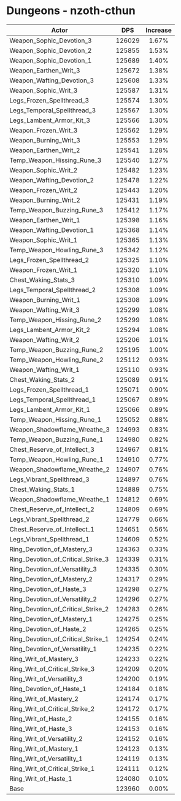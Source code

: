 # Dungeons - nzoth-cthun
| Actor | DPS | Increase |
|---|:---:|:---:|
|Weapon_Sophic_Devotion_3|126029|1.67%|
|Weapon_Sophic_Devotion_2|125855|1.53%|
|Weapon_Sophic_Devotion_1|125689|1.40%|
|Weapon_Earthen_Writ_3|125672|1.38%|
|Weapon_Wafting_Devotion_3|125608|1.33%|
|Weapon_Sophic_Writ_3|125587|1.31%|
|Legs_Frozen_Spellthread_3|125574|1.30%|
|Legs_Temporal_Spellthread_3|125567|1.30%|
|Legs_Lambent_Armor_Kit_3|125566|1.30%|
|Weapon_Frozen_Writ_3|125562|1.29%|
|Weapon_Burning_Writ_3|125553|1.29%|
|Weapon_Earthen_Writ_2|125541|1.28%|
|Temp_Weapon_Hissing_Rune_3|125540|1.27%|
|Weapon_Sophic_Writ_2|125482|1.23%|
|Weapon_Wafting_Devotion_2|125478|1.22%|
|Weapon_Frozen_Writ_2|125443|1.20%|
|Weapon_Burning_Writ_2|125431|1.19%|
|Temp_Weapon_Buzzing_Rune_3|125412|1.17%|
|Weapon_Earthen_Writ_1|125398|1.16%|
|Weapon_Wafting_Devotion_1|125368|1.14%|
|Weapon_Sophic_Writ_1|125365|1.13%|
|Temp_Weapon_Howling_Rune_3|125342|1.12%|
|Legs_Frozen_Spellthread_2|125325|1.10%|
|Weapon_Frozen_Writ_1|125320|1.10%|
|Chest_Waking_Stats_3|125310|1.09%|
|Legs_Temporal_Spellthread_2|125308|1.09%|
|Weapon_Burning_Writ_1|125308|1.09%|
|Weapon_Wafting_Writ_3|125299|1.08%|
|Temp_Weapon_Hissing_Rune_2|125299|1.08%|
|Legs_Lambent_Armor_Kit_2|125294|1.08%|
|Weapon_Wafting_Writ_2|125206|1.01%|
|Temp_Weapon_Buzzing_Rune_2|125195|1.00%|
|Temp_Weapon_Howling_Rune_2|125112|0.93%|
|Weapon_Wafting_Writ_1|125110|0.93%|
|Chest_Waking_Stats_2|125089|0.91%|
|Legs_Frozen_Spellthread_1|125071|0.90%|
|Legs_Temporal_Spellthread_1|125067|0.89%|
|Legs_Lambent_Armor_Kit_1|125066|0.89%|
|Temp_Weapon_Hissing_Rune_1|125052|0.88%|
|Weapon_Shadowflame_Wreathe_3|124993|0.83%|
|Temp_Weapon_Buzzing_Rune_1|124980|0.82%|
|Chest_Reserve_of_Intellect_3|124967|0.81%|
|Temp_Weapon_Howling_Rune_1|124910|0.77%|
|Weapon_Shadowflame_Wreathe_2|124907|0.76%|
|Legs_Vibrant_Spellthread_3|124897|0.76%|
|Chest_Waking_Stats_1|124889|0.75%|
|Weapon_Shadowflame_Wreathe_1|124812|0.69%|
|Chest_Reserve_of_Intellect_2|124809|0.69%|
|Legs_Vibrant_Spellthread_2|124779|0.66%|
|Chest_Reserve_of_Intellect_1|124651|0.56%|
|Legs_Vibrant_Spellthread_1|124609|0.52%|
|Ring_Devotion_of_Mastery_3|124363|0.33%|
|Ring_Devotion_of_Critical_Strike_3|124339|0.31%|
|Ring_Devotion_of_Versatility_3|124335|0.30%|
|Ring_Devotion_of_Mastery_2|124317|0.29%|
|Ring_Devotion_of_Haste_3|124298|0.27%|
|Ring_Devotion_of_Versatility_2|124296|0.27%|
|Ring_Devotion_of_Critical_Strike_2|124283|0.26%|
|Ring_Devotion_of_Mastery_1|124275|0.25%|
|Ring_Devotion_of_Haste_2|124265|0.25%|
|Ring_Devotion_of_Critical_Strike_1|124254|0.24%|
|Ring_Devotion_of_Versatility_1|124235|0.22%|
|Ring_Writ_of_Mastery_3|124233|0.22%|
|Ring_Writ_of_Critical_Strike_3|124209|0.20%|
|Ring_Writ_of_Versatility_3|124200|0.19%|
|Ring_Devotion_of_Haste_1|124184|0.18%|
|Ring_Writ_of_Mastery_2|124174|0.17%|
|Ring_Writ_of_Critical_Strike_2|124172|0.17%|
|Ring_Writ_of_Haste_2|124155|0.16%|
|Ring_Writ_of_Haste_3|124153|0.16%|
|Ring_Writ_of_Versatility_2|124152|0.16%|
|Ring_Writ_of_Mastery_1|124123|0.13%|
|Ring_Writ_of_Versatility_1|124119|0.13%|
|Ring_Writ_of_Critical_Strike_1|124111|0.12%|
|Ring_Writ_of_Haste_1|124080|0.10%|
|Base|123960|0.00%|
